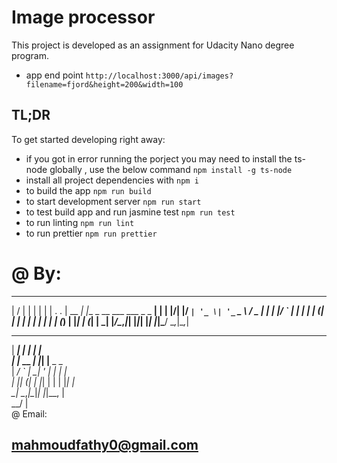 # Image processor
This project is developed as an assignment for Udacity Nano degree program.
* app end point `http://localhost:3000/api/images?filename=fjord&height=200&width=100`

## TL;DR

To get started developing right away:
* if you got in error running the porject you may need to install the ts-node globally , use the below command `npm install -g ts-node`
* install all project dependencies with `npm i`
* to build the app `npm run build`
* to start development server `npm run start`
* to test build app and run jasmine test `npm run test`
* to run linting `npm run lint`
* to run prettier `npm run prettier`


# @ By:
___  ___      _                               _  
|  \/  |     | |                             | | 
| .  . | __ _| |__  _ __ ___   ___  _   _  __| | 
| |\/| |/ _` | '_ \| '_ ` _ \ / _ \| | | |/ _` | 
| |  | | (_| | | | | | | | | | (_) | |_| | (_| | 
\_|  |_/\__,_|_| |_|_| |_| |_|\___/ \__,_|\__,_| 
                                                 
                                                 
   ______    _   _                               
   |  ___|  | | | |                              
   | |_ __ _| |_| |__  _   _                     
   |  _/ _` | __| '_ \| | | |                    
   | || (_| | |_| | | | |_| |                    
   \_| \__,_|\__|_| |_|\__, |                    
                        __/ |                    
@ Email:
## mahmoudfathy0@gmail.com
